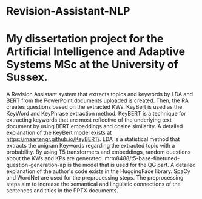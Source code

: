 # Revision-Assistant-NLP

# My dissertation project for the Artificial Intelligence and Adaptive Systems MSc at the University of Sussex.
A Revision Assistant system that extracts topics and keywords by LDA and BERT from the PowerPoint documents uploaded is created. Then, the RA creates questions based on the extracted KWs. KeyBert is used as the KeyWord and KeyPhrase extraction method. KeyBERT is a technique for extracting keywords that are most reflective of the underlying text document by using BERT embeddings and cosine similarity. A detailed explanation of the KeyBert model exists at https://maartengr.github.io/KeyBERT/. LDA is a statistical method that extracts the unigram Keywords regarding the extracted topic with a probability. By using T5 transformers and embeddings, random questions about the KWs and KPs are generated. mrm8488/t5-base-finetuned-question-generation-ap is the model that is used for the QG part. A detailed explanation of the author's code exists in the HuggingFace library. SpaCy and WordNet are used for the preprocessing steps. The preprocessing steps aim to increase the semantical and linguistic connections of the sentences and titles in the PPTX documents. 
